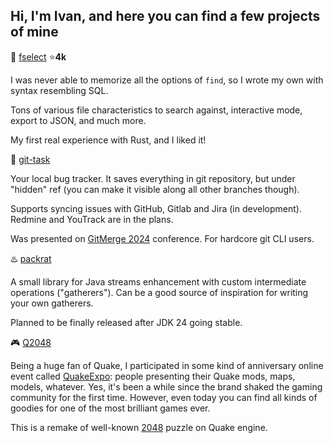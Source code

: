 ## Hi, I'm Ivan, and here you can find a few projects of mine

🦀 [fselect](https://github.com/jhspetersson/fselect) ⭐**4k**

I was never able to memorize all the options of `find`, so I wrote my own with syntax resembling SQL.

Tons of various file characteristics to search against, interactive mode, export to JSON, and much more.

My first real experience with Rust, and I liked it!

🦀 [git-task](https://github.com/jhspetersson/git-task)

Your local bug tracker. It saves everything in git repository, but under "hidden" ref (you can make it visible along all other branches though).

Supports syncing issues with GitHub, Gitlab and Jira (in development). Redmine and YouTrack are in the plans.

Was presented on [GitMerge 2024](https://git-merge.com) conference. For hardcore git CLI users.

♨️ [packrat](https://github.com/jhspetersson/packrat)

A small library for Java streams enhancement with custom intermediate operations ("gatherers"). Can be a good source of inspiration for writing your own gatherers.

Planned to be finally released after JDK 24 going stable.

🎮 [Q2048](https://github.com/jhspetersson/q2048)

Being a huge fan of Quake, I participated in some kind of anniversary online event called [QuakeExpo](https://qexpo2016.com): people presenting their Quake mods, maps, models, whatever.
Yes, it's been a while since the brand shaked the gaming community for the first time. However, even today you can find all kinds of goodies for one of the most brilliant games ever.

This is a remake of well-known [2048](https://play2048.co) puzzle on Quake engine.
